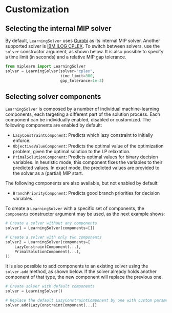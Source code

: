 # Customization

## Selecting the internal MIP solver

By default, `LearningSolver` uses [Gurobi](https://www.gurobi.com/) as its internal MIP solver. Another supported solver is [IBM ILOG CPLEX](https://www.ibm.com/products/ilog-cplex-optimization-studio). To switch between solvers, use the `solver` constructor argument, as shown below. It is also possible to specify a time limit (in seconds) and a relative MIP gap tolerance.

```python
from miplearn import LearningSolver
solver = LearningSolver(solver="cplex",
                        time_limit=300,
                        gap_tolerance=1e-3)
```

## Selecting solver components

`LearningSolver` is composed by a number of individual machine-learning components, each targeting a different part of the solution process. Each component can be individually enabled, disabled or customized. The following components are enabled by default:

* `LazyConstraintComponent`: Predicts which lazy constraint to initially enforce.
* `ObjectiveValueComponent`: Predicts the optimal value of the optimization problem, given the optimal solution to the LP relaxation.
* `PrimalSolutionComponent`: Predicts optimal values for binary decision variables. In heuristic mode, this component fixes the variables to their predicted values. In exact mode, the predicted values are provided to the solver as a (partial) MIP start.

The following components are also available, but not enabled by default:

* `BranchPriorityComponent`: Predicts good branch priorities for decision variables.

To create a `LearningSolver` with a specific set of components, the `components` constructor argument may be used, as the next example shows:

```python
# Create a solver without any components
solver1 = LearningSolver(components=[])

# Create a solver with only two components
solver2 = LearningSolver(components=[
    LazyConstraintComponent(...),
    PrimalSolutionComponent(...),
])
```

It is also possible to add components to an existing solver using the `solver.add` method, as shown below. If the solver already holds another component of that type, the new component will replace the previous one.
```python
# Create solver with default components
solver = LearningSolver()

# Replace the default LazyConstraintComponent by one with custom parameters 
solver.add(LazyConstraintComponent(...))
```
